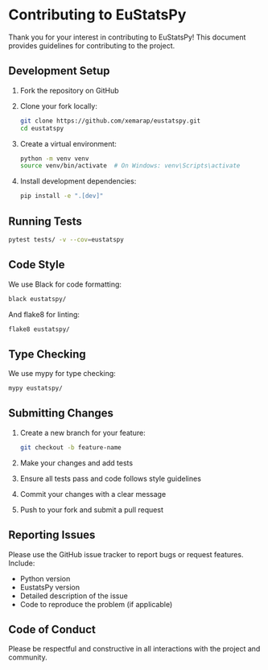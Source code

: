 # Contributing to EuStatsPy

Thank you for your interest in contributing to EuStatsPy! This document provides guidelines for contributing to the project.

## Development Setup

1. Fork the repository on GitHub
2. Clone your fork locally:
   ```bash
   git clone https://github.com/xemarap/eustatspy.git
   cd eustatspy
   ```

3. Create a virtual environment:
   ```bash
   python -m venv venv
   source venv/bin/activate  # On Windows: venv\Scripts\activate
   ```

4. Install development dependencies:
   ```bash
   pip install -e ".[dev]"
   ```

## Running Tests

```bash
pytest tests/ -v --cov=eustatspy
```

## Code Style

We use Black for code formatting:
```bash
black eustatspy/
```

And flake8 for linting:
```bash
flake8 eustatspy/
```

## Type Checking

We use mypy for type checking:
```bash
mypy eustatspy/
```

## Submitting Changes

1. Create a new branch for your feature:
   ```bash
   git checkout -b feature-name
   ```

2. Make your changes and add tests
3. Ensure all tests pass and code follows style guidelines
4. Commit your changes with a clear message
5. Push to your fork and submit a pull request

## Reporting Issues

Please use the GitHub issue tracker to report bugs or request features. Include:
- Python version
- EustatsPy version
- Detailed description of the issue
- Code to reproduce the problem (if applicable)

## Code of Conduct

Please be respectful and constructive in all interactions with the project and community.